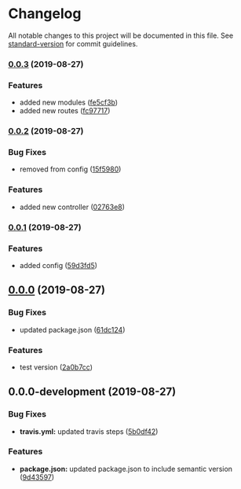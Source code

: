# Changelog

All notable changes to this project will be documented in this file. See [standard-version](https://github.com/conventional-changelog/standard-version) for commit guidelines.

### [0.0.3](https://github.com/abdelrahmanahmed/jenkins-sample/compare/v0.0.2...v0.0.3) (2019-08-27)


### Features

* added new modules ([fe5cf3b](https://github.com/abdelrahmanahmed/jenkins-sample/commit/fe5cf3b))
* added new routes ([fc97717](https://github.com/abdelrahmanahmed/jenkins-sample/commit/fc97717))

### [0.0.2](https://github.com/abdelrahmanahmed/jenkins-sample/compare/v0.0.1...v0.0.2) (2019-08-27)


### Bug Fixes

* removed from config ([15f5980](https://github.com/abdelrahmanahmed/jenkins-sample/commit/15f5980))


### Features

* added new controller ([02763e8](https://github.com/abdelrahmanahmed/jenkins-sample/commit/02763e8))

### [0.0.1](https://github.com/abdelrahmanahmed/jenkins-sample/compare/v0.0.0...v0.0.1) (2019-08-27)


### Features

* added config ([59d3fd5](https://github.com/abdelrahmanahmed/jenkins-sample/commit/59d3fd5))

## [0.0.0](https://github.com/abdelrahmanahmed/jenkins-sample/compare/v0.0.0-development...v0.0.0) (2019-08-27)


### Bug Fixes

* updated package.json ([61dc124](https://github.com/abdelrahmanahmed/jenkins-sample/commit/61dc124))


### Features

* test version ([2a0b7cc](https://github.com/abdelrahmanahmed/jenkins-sample/commit/2a0b7cc))

## 0.0.0-development (2019-08-27)


### Bug Fixes

* **travis.yml:** updated travis steps ([5b0df42](https://github.com/abdelrahmanahmed/jenkins-sample/commit/5b0df42))


### Features

* **package.json:** updated package.json to include semantic version ([9d43597](https://github.com/abdelrahmanahmed/jenkins-sample/commit/9d43597))

